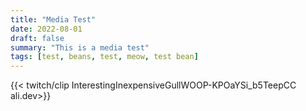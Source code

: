 ```yaml
---
title: "Media Test"
date: 2022-08-01
draft: false
summary: "This is a media test"
tags: [test, beans, test, meow, test bean]
---
```




{{< twitch/clip InterestingInexpensiveGullWOOP-KPOaYSi_b5TeepCC ali.dev>}}